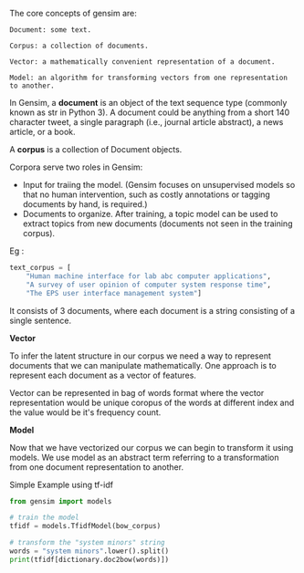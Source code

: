 
The core concepts of gensim are:

    Document: some text.

    Corpus: a collection of documents.

    Vector: a mathematically convenient representation of a document.

    Model: an algorithm for transforming vectors from one representation to another.


In Gensim, a **document** is an object of the text sequence type (commonly known as str in Python 3). A document could be anything from a short 140 character tweet, a single paragraph (i.e., journal article abstract), a news article, or a book.


A **corpus** is a collection of Document objects.

Corpora serve two roles in Gensim:
- Input for traiing the model. (Gensim focuses on unsupervised models so that no human intervention, such as costly annotations or tagging documents by hand, is required.)
- Documents to organize. After training, a topic model can be used to extract topics from new documents (documents not seen in the training corpus).

Eg : 

```python
text_corpus = [
    "Human machine interface for lab abc computer applications",
    "A survey of user opinion of computer system response time",
    "The EPS user interface management system"]
```

It consists of 3 documents, where each document is a string consisting of a single sentence.

**Vector**

To infer the latent structure in our corpus we need a way to represent documents that we can manipulate mathematically. One approach is to represent each document as a vector of features.

Vector can be represented in bag of words format where the vector representation would be unique coropus of the words at different index and the value would be it's frequency count.


**Model**

Now that we have vectorized our corpus we can begin to transform it using models.
We use model as an abstract term referring to a transformation from one document representation to another.


Simple Example using tf-idf

```python
from gensim import models

# train the model
tfidf = models.TfidfModel(bow_corpus)

# transform the "system minors" string
words = "system minors".lower().split()
print(tfidf[dictionary.doc2bow(words)])
```
